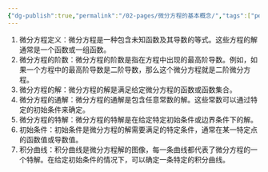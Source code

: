 ```yaml
---
{"dg-publish":true,"permalink":"/02-pages/微分方程的基本概念/","tags":["personal/blog","math/高等数学/微分方程"]}
---
```


1. 微分方程定义：微分方程是一种包含未知函数及其导数的等式。这些方程的解通常是一个函数或一组函数。
2. 微分方程的阶数：微分方程的阶数是指在方程中出现的最高阶导数。例如，如果一个方程中的最高阶导数是二阶导数，那么这个微分方程就是二阶微分方程。
3. 微分方程的解：微分方程的解是满足给定微分方程的函数或函数集合。
4. 微分方程的通解：微分方程的通解是包含任意常数的解。这些常数可以通过特定的初始条件来确定。
5. 微分方程的特解：微分方程的特解是在给定特定初始条件或边界条件下的解。
6. 初始条件：初始条件是微分方程的解需要满足的特定条件，通常在某一特定点的函数值或导数值。
7. 积分曲线：积分曲线是微分方程解的图像，每一条曲线都代表了微分方程的一个特解。在给定初始条件的情况下，可以确定一条特定的积分曲线。